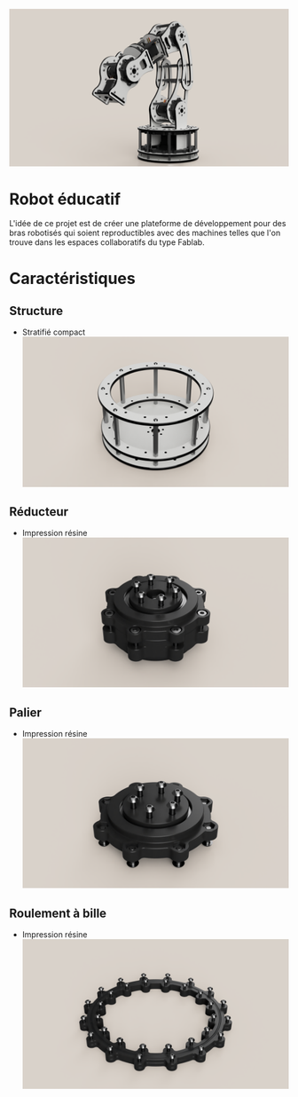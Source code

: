 ![image description](/assemblage.png)

# Robot éducatif
L'idée de ce projet est de créer une plateforme de développement pour des bras robotisés qui soient reproductibles avec des machines telles que l'on trouve dans les espaces collaboratifs du type Fablab.
# Caractéristiques
## Structure
- Stratifié compact
![image description](/structure.png)
## Réducteur
- Impression résine
![image description](/reducteur.png)
## Palier
- Impression résine
![image description](/palier.png)
## Roulement à bille
- Impression résine
![image description](/roulement.png)
